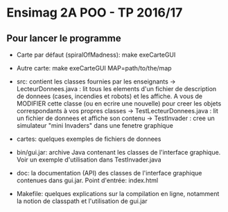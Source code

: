 Ensimag 2A POO - TP 2016/17
============================

Pour lancer le programme
------------------------
- Carte par défaut (spiralOfMadness):
	make exeCarteGUI
- Autre carte:
	make exeCarteGUI MAP=path/to/the/map

- src: contient les classes fournies par les enseignants
  -> LecteurDonnees.java         : lit tous les elements d'un fichier de description de donnees (cases, incendies et robots) et les affiche.
                                   A vous de MODIFIER cette classe (ou en ecrire une nouvelle) pour creer les objets correspondants à vos propres classes
  -> TestLecteurDonnees.java     : lit un fichier de donnees et affiche son contenu
  -> TestInvader                 : cree un simulateur "mini Invaders" dans une fenetre graphique

- cartes: quelques exemples de fichiers de donnees

- bin/gui.jar: archive Java contenant les classes de l'interface graphique. Voir un exemple d'utilisation dans TestInvader.java

- doc: la documentation (API) des classes de l'interface graphique contenues dans gui.jar. Point d'entrée: index.html

- Makefile: quelques explications sur la compilation en ligne, notamment la notion de classpath et l'utilisation de gui.jar

